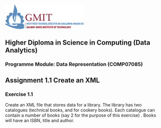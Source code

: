 ![GMIT Logo](https://github.com/Munster2020/HDIP_CSDA_PROJECT/blob/master/GMIT_Logo.jpg)
## Higher Diploma in Science in Computing (Data Analytics)
### Programme Module: Data Representation (COMP07085) 

## Assignment 1.1 Create an XML
### Exercise 1.1
Create an XML file that stores data for a library. 
The library has two catalogues (technical books, and for cookery books).
Each catalogue can contain a number of books (say 2 for the purpose of this exercise) . 
Books will have an ISBN, title and author.
